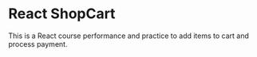 # React ShopCart

This is a React course performance and practice to add items to cart and process payment.
